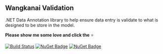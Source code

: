## Wangkanai Validation

.NET Data Annotation library to help ensure data entry is validate to what is designed to be store in the model.

**Please show me some love and click the** :star:

[![Build Status](https://dev.azure.com/wangkanai/GitHub/_apis/build/status/wangkanai?branchName=main)](https://dev.azure.com/wangkanai/GitHub/_build/latest?definitionId=20&branchName=main)
[![NuGet Badge](https://buildstats.info/nuget/wangkanai.validation)](https://www.nuget.org/packages/wangkanai.validation)
[![NuGet Badge](https://buildstats.info/nuget/wangkanai.validation?includePreReleases=true)](https://www.nuget.org/packages/wangkanai.validation)